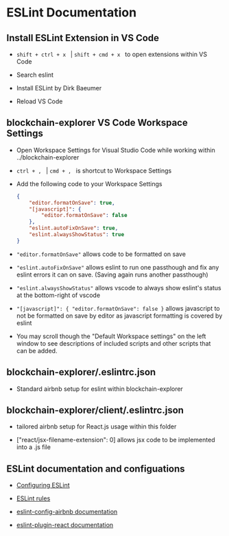 # ESLint Documentation

## Install ESLint Extension in VS Code
- `shift + ctrl + x ` | `shift + cmd + x ` to open extensions within VS Code

- Search eslint

- Install ESLint by Dirk Baeumer

- Reload VS Code

## blockchain-explorer VS Code Workspace Settings
-   Open Workspace Settings for Visual Studio Code while working within ../blockchain-explorer

-   `ctrl + , ` | `cmd + , ` is shortcut to Workspace Settings

-   Add the following code to your Workspace Settings
    ```json
    {
        "editor.formatOnSave": true,
        "[javascript]": {
            "editor.formatOnSave": false
        },
        "eslint.autoFixOnSave": true,
        "eslint.alwaysShowStatus": true
    }
    ```

-   `"editor.formatOnSave"` allows code to be formatted on save

-   `"eslint.autoFixOnSave"` allows eslint to run one passthough and fix any eslint errors it can on save. (Saving again runs another passthough)

-   `"eslint.alwaysShowStatus"` allows vscode to always show eslint's status at the bottom-right of vscode

-   `"[javascript]": {
        "editor.formatOnSave": false
    }`
    allows javascript to not be formatted on save by editor as javascript formatting is covered by eslint

-   You may scroll though the "Default Workspace settings" on the left window to see descriptions of included scripts and other scripts that can be added.

## blockchain-explorer/.eslintrc.json
-   Standard airbnb setup for eslint within blockchain-explorer

## blockchain-explorer/client/.eslintrc.json
-   tailored airbnb setup for React.js usage within this folder

-   ["react/jsx-filename-extension": 0] allows jsx code to be implemented into a .js file

## ESLint documentation and configuations
-   [Configuring ESLint](https://eslint.org/docs/user-guide/configuring)

-   [ESLint rules](https://eslint.org/docs/rules)

-   [eslint-config-airbnb documentation](https://github.com/airbnb/javascript/tree/master/packages/eslint-config-airbnb)

-   [eslint-plugin-react documentation](https://github.com/yannickcr/eslint-plugin-react/tree/master/docs)
